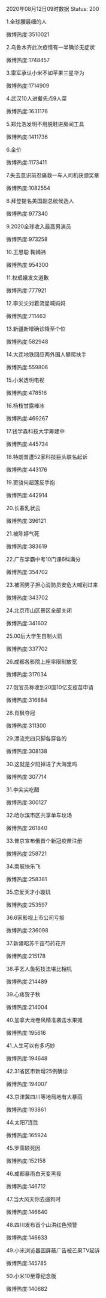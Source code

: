 2020年08月12日09时数据
Status: 200

1.全球腰最细的人

微博热度:3510021

2.乌鲁木齐此次疫情有一半确诊无症状

微博热度:1748457

3.雷军承认小米不如苹果三星华为

微博热度:1714909

4.武汉10人进餐先点9人菜

微博热度:1631176

5.郑允浩发明不用脱鞋进房间工具

微博热度:1411736

6.金价

微博热度:1173411

7.失去意识前忍痛救一车人司机获颁奖章

微博热度:1082554

8.拜登提名美国副总统候选人

微博热度:977340

9.2020全球收入最高男演员

微博热度:973258

10.王思聪 鞠婧祎

微博热度:954300

11.权珉娥发文道歉

微博热度:777921

12.李尖尖对着流星喊妈妈

微博热度:711463

13.新疆新增确诊降至个位

微博热度:582948

14.大连地铁回应两外国人攀爬扶手

微博热度:559806

15.小米透明电视

微博热度:478516

16.杨枝甘露棒冰

微博热度:469267

17.钱学森科技大学筹建中

微博热度:445734

18.特朗普遭52家科技巨头联名起诉

微博热度:443176

19.窦骁何超莲反手抱

微博热度:442914

20.长春乳状云

微博热度:396121

21.被陈婷气死

微博热度:383619

22.广东学霸中考10门课6科满分

微博热度:354702

23.被困男子担心消防员安危大喊别过来

微博热度:343702

24.北京市山区景区全部关闭

微博热度:341602

25.00后大学生自制火箭

微博热度:337702

26.成都各影院上座率限制放宽

微博热度:317034

27.俄官员称收到20国10亿支疫苗申请

微博热度:316884

28.肖枫夺冠

微博热度:311300

29.漂流完四只脚各穿各的

微博热度:308138

30.这就是夕阳掉进了大海里吗

微博热度:307714

31.李尖尖吃醋

微博热度:300127

32.哈尔滨市区共享单车坟场

微博热度:261840

33.普京宣布俄首个新冠疫苗注册

微博热度:258721

34.南航快乐飞

微博热度:258381

35.恋爱天才小璇玑

微博热度:253597

36.6家影视上市公司亏损

微博热度:236098

37.新疆昭苏千亩芍药花开

微博热度:215178

38.手艺人鱼拓技法堪比相机

微博热度:214489

39.心疼贺子秋

微博热度:214004

40.加拿大龙卷风精准袭击水果摊

微博热度:195616

41.人生可以有多巧妙

微博热度:194648

42.31省区市新增25例确诊

微博热度:194007

43.京津冀四川等地局地有大暴雨

微博热度:193861

44.太阳7连胜

微博热度:165924

45.罗霈颖死因

微博热度:152158

46.成都暴雨白天变黑夜

微博热度:146712

47.当大风天你去遛狗时

微博热度:146640

48.四川发布首个山洪红色预警

微博热度:146633

49.小米浏览器因屏蔽广告被芒果TV起诉

微博热度:145785

50.小米10至尊纪念版

微博热度:140682

